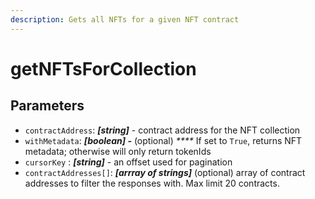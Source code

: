 ```yaml
---
description: Gets all NFTs for a given NFT contract
---
```


# getNFTsForCollection

## Parameters

* `contractAddress`: _**\[string]**_ - contract address for the NFT collection
* `withMetadata`: _**\[boolean] -**_ (optional)  _****_  If set to `True`, returns NFT metadata; otherwise will only return tokenIds
* `cursorKey` : _**\[string]**_ - an offset used for pagination
* `contractAddresses[]`:  _**\[arrray of strings]**_ (optional) array of contract addresses to filter the responses with. Max limit 20 contracts.

